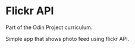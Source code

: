# Flickr API

Part of the Odin Project curriculum.

Simple app that shows photo feed using flickr API.
